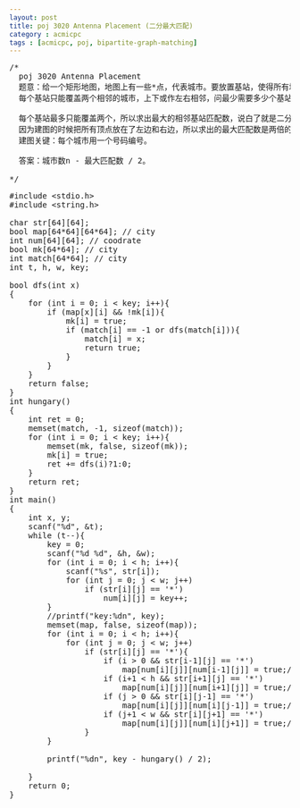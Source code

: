 ```yaml
---
layout: post
title: poj 3020 Antenna Placement (二分最大匹配)
category : acmicpc
tags : [acmicpc, poj, bipartite-graph-matching]
---
```


<pre>/*    
  poj 3020 Antenna Placement    
  题意：给一个矩形地图，地图上有一些*点，代表城市。要放置基站，使得所有城市被覆盖。    
  每个基站只能覆盖两个相邻的城市，上下或作左右相邻，问最少需要多少个基站？    
    
  每个基站最多只能覆盖两个，所以求出最大的相邻基站匹配数，说白了就是二分最大匹配。    
  因为建图的时候把所有顶点放在了左边和右边，所以求出的最大匹配数是两倍的。    
  建图关键：每个城市用一个号码编号。    
    
  答案：城市数n - 最大匹配数 / 2。    
    
*/</pre>    
<!--more-->    
<pre>#include &lt;stdio.h&gt;    
#include &lt;string.h&gt;    
    
char str[64][64];    
bool map[64*64][64*64]; // city    
int num[64][64]; // coodrate    
bool mk[64*64]; // city    
int match[64*64]; // city    
int t, h, w, key;    
    
bool dfs(int x)    
{    
    for (int i = 0; i &lt; key; i++){    
        if (map[x][i] &amp;&amp; !mk[i]){    
            mk[i] = true;    
            if (match[i] == -1 or dfs(match[i])){    
                match[i] = x;    
                return true;    
            }    
        }    
    }    
    return false;    
}    
int hungary()    
{    
    int ret = 0;    
    memset(match, -1, sizeof(match));    
    for (int i = 0; i &lt; key; i++){    
        memset(mk, false, sizeof(mk));    
        mk[i] = true;    
        ret += dfs(i)?1:0;    
    }    
    return ret;    
}    
int main()    
{    
    int x, y;    
    scanf("%d", &amp;t);    
    while (t--){    
        key = 0;    
        scanf("%d %d", &amp;h, &amp;w);    
        for (int i = 0; i &lt; h; i++){    
            scanf("%s", str[i]);    
            for (int j = 0; j &lt; w; j++)    
                if (str[i][j] == '*')    
                    num[i][j] = key++;    
        }    
        //printf("key:%dn", key);    
        memset(map, false, sizeof(map));    
        for (int i = 0; i &lt; h; i++){    
            for (int j = 0; j &lt; w; j++)    
                if (str[i][j] == '*'){    
                    if (i &gt; 0 &amp;&amp; str[i-1][j] == '*')    
                        map[num[i][j]][num[i-1][j]] = true;//map[num[i-1][j]][num[i][j]] = true;    
                    if (i+1 &lt; h &amp;&amp; str[i+1][j] == '*')    
                        map[num[i][j]][num[i+1][j]] = true;//map[num[i+1][j]][num[i][j]] = true;    
                    if (j &gt; 0 &amp;&amp; str[i][j-1] == '*')    
                        map[num[i][j]][num[i][j-1]] = true;//map[num[i][j-1]][num[i][j]] = true;    
                    if (j+1 &lt; w &amp;&amp; str[i][j+1] == '*')    
                        map[num[i][j]][num[i][j+1]] = true;//map[num[i][j+1]][num[i][j]] = true;    
                }    
        }    
    
        printf("%dn", key - hungary() / 2);    
    
    }    
    return 0;    
}</pre>
